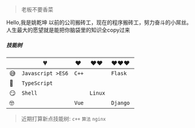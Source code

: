 > 老板不要香菜

Hello,我是姚乾坤 以前的公司搬砖工，现在的程序搬砖工，努力奋斗的小屌丝。<br>
人生最大的愿望就是能把你脑袋里的知识全copy过来

##### 技能树

|     | 💔️              | ❤️ ️                                          | ❤️❤️ ️                                          | ❤️❤️❤️ ️                                      |
| --- | --------------- | --------------------------------------------- | ----------------------------------------------- | --------------------------------------------- |
| 😅  | `Javascript >ES6`| `C++`                                        |                                                 | `Flask`                                       |
| 🧐  | `TypeScript`    |                                               |                                                  |                                              |
| 😏  | `Shell`          |                                               |   `Linux`                                       |                                               |
| 🤓  |                   | `Vue`                                        |                                                  | `Django`                                     |

> 近期打算新点技能树: `c++` `算法` `nginx`

